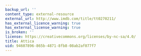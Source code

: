 ```yaml
---
backup_url: ''
content_type: external-resource
external_url: http://www.imdb.com/title/tt0270211/
has_external_licence_warning: true
has_external_license_warning: true
is_broken: ''
license: https://creativecommons.org/licenses/by-nc-sa/4.0/
title: Attica
uid: 94607896-865b-4871-8fb8-08ab2af077f7
---
```

